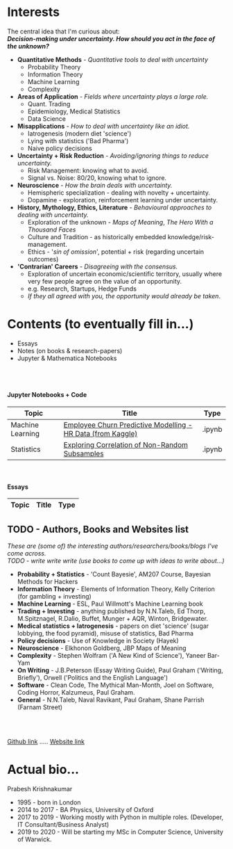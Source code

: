 # Interests
The central idea that I'm curious about: <br>
***Decision-making under uncertainty. How should you act in the face of the unknown?***<br>

* **Quantitative Methods** - *Quantitative tools to deal with uncertainty*
    * Probability Theory
    * Information Theory
    * Machine Learning
    * Complexity
* **Areas of Application** - *Fields where uncertainty plays a large role.*
    * Quant. Trading
    * Epidemiology, Medical Statistics
    * Data Science
* **Misapplications** - *How to deal with uncertainty like an idiot.*
    * Iatrogenesis (modern diet 'science')
    * Lying with statistics ('Bad Pharma')
    * Naive policy decisions
* **Uncertainty + Risk Reduction** - *Avoiding/ignoring things to reduce uncertainty.*
    * Risk Management: knowing what to avoid.
    * Signal vs. Noise: 80/20, knowing what to ignore.
* **Neuroscience** - *How the brain deals with uncertainty.*
    * Hemispheric specialization - dealing with novelty + uncertainty.
    * Dopamine - exploration, reinforcement learning under uncertainty.
* **History, Mythology, Ethics, Literature** - *Behavioural approaches to dealing with uncertainty.*
    * Exploration of the unknown - *Maps of Meaning*, *The Hero With a Thousand Faces*
    * Culture and Tradition - as historically embedded knowledge/risk-management.
    * Ethics - '*sin of omission*', potential + risk (regarding uncertain outcomes)
* **'Contrarian' Careers** - *Disagreeing with the consensus.*
    * Exploration of uncertain economic/scientific territory, usually where very few people agree on the value of an opportunity.
    * e.g. Research, Startups, Hedge Funds
    * *If they all agreed with you, the opportunity would already be taken*.
  



# Contents (to eventually fill in...)
- Essays
- Notes (on books & research-papers)
- Jupyter & Mathematica Notebooks

<br></br>

#### Jupyter Notebooks + Code

| Topic | Title | Type |
| --- | --- | --- |
| Machine Learning | [Employee Churn Predictive Modelling - HR Data (from Kaggle) ](https://pra-kri.github.io/projects/ML_HR_analytics/HR_analytics_notebook) | .ipynb |
| Statistics | [Exploring Correlation of Non-Random Subsamples](https://pra-kri.github.io/projects/correlation_nonadditivity/corr_project) | .ipynb |

<br>

#### Essays

| Topic | Title | Type |
| --- | --- | --- |


## TODO - Authors, Books and Websites list
*These are (some of) the interesting authors/researchers/books/blogs I've come across.*<br>
*TODO - write write write (use books to come up with ideas to write about...)*
<br>
- **Probability + Statistics** - 'Count Bayesie', AM207 Course, Bayesian Methods for Hackers
- **Information Theory** - Elements of Information Theory, Kelly Criterion (for gambling + investing)
- **Machine Learning** - ESL, Paul Willmott's Machine Learning book
- **Trading + Investing** - anything published by N.N.Taleb, Ed Thorp, M.Spitznagel, R.Dalio, Buffet, Munger + AQR, Winton, Bridgewater.
- **Medical statistics + Iatrogenesis** - papers on diet 'science' (sugar lobbying, the food pyramid), misuse of statistics, Bad Pharma
- **Policy decisions** - Use of Knowledge in Society (Hayek)
- **Neuroscience** - Elkhonon Goldberg, JBP Maps of Meaning
- **Complexity** - Stephen Wolfram ('A New Kind of Science'), Yaneer Bar-Yam
- **On Writing** - J.B.Peterson (Essay Writing Guide), Paul Graham ('Writing, Briefly'), Orwell ('Politics and the English Language')
- **Software** - Clean Code, The Mythical Man-Month, Joel on Software, Coding Horror, Kalzumeus, Paul Graham.
- **General** - N.N.Taleb, Naval Ravikant, Paul Graham, Shane Parrish (Farnam Street)

<br>

<br/>

[Github link](https://github.com/pra-kri)   .....   [Website link](https://pra-kri.github.io)

# Actual bio...
Prabesh Krishnakumar
* 1995 - born in London
* 2014 to 2017 - BA Physics, University of Oxford
* 2017 to 2019 - Working mostly with Python in multiple roles. (Developer, IT Consultant/Business Analyst)
* 2019 to 2020 - Will be starting my MSc in Computer Science, University of Warwick.


